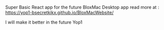 Super Basic React app for the future BloxMac Desktop app read more at : 
https://yop1-bsecretkikx.github.io/BloxMacWebsite/

I will make it better in the future
Yop1
